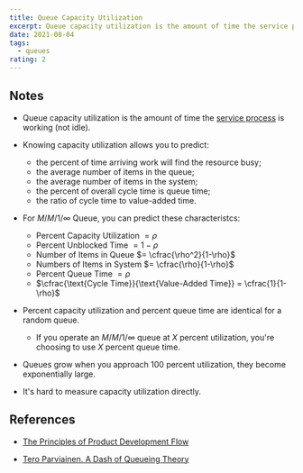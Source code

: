 ```yaml
---
title: Queue Capacity Utilization
excerpt: Queue capacity utilization is the amount of time the service process is working (not idle).
date: 2021-08-04
tags:
  - queues
rating: 2
---
```


## Notes

- Queue capacity utilization is the amount of time the [service process](/zettelkasten/queueing-theory) is working (not idle).

- Knowing capacity utilization allows you to predict:

  - the percent of time arriving work will find the resource busy;
  - the average number of items in the queue;
  - the average number of items in the system;
  - the percent of overall cycle time is queue time;
  - the ratio of cycle time to value-added time.

- For $M/M/1/\infty$ Queue, you can predict these characteristcs:

  - Percent Capacity Utilization $= \rho$
  - Percent Unblocked Time $= 1 - \rho$
  - Number of Items in Queue $= \cfrac{\rho^2}{1-\rho}$
  - Numbers of Items in System $= \cfrac{\rho}{1-\rho}$
  - Percent Queue Time $= \rho$
  - $\cfrac{\text{Cycle Time}}{\text{Value-Added Time}} = \cfrac{1}{1-\rho}$

- Percent capacity utilization and percent queue time are identical for a random queue.

  - If you operate an $M/M/1/\infty$ queue at $X$ percent utilization, you're choosing to use $X$ percent queue time.

- Queues grow when you approach 100 percent utilization, they become exponentially large.

- It's hard to measure capacity utilization directly.

## References

- [The Principles of Product Development Flow](/books/the-principles-of-product-development-flow)

- [Tero Parviainen. A Dash of Queueing Theory](https://teropa.info/blog/2016/04/02/a-dash-of-queueing-theory.html)
